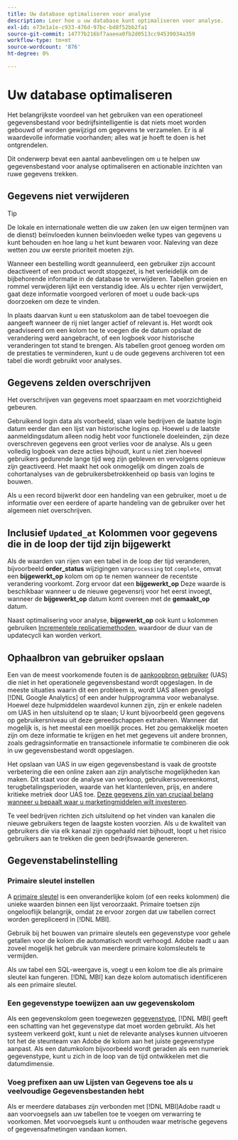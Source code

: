 ```yaml
---
title: Uw database optimaliseren voor analyse
description: Leer hoe u uw database kunt optimaliseren voor analyse.
exl-id: e73e1a1e-c933-476d-97bc-bd8f52bb2fa1
source-git-commit: 14777b216bf7aaeea0fb2d0513cc94539034a359
workflow-type: tm+mt
source-wordcount: '876'
ht-degree: 0%

---
```


# Uw database optimaliseren

Het belangrijkste voordeel van het gebruiken van een operationeel gegevensbestand voor bedrijfsintelligentie is dat niets moet worden gebouwd of worden gewijzigd om gegevens te verzamelen. Er is al waardevolle informatie voorhanden; alles wat je hoeft te doen is het ontgrendelen.

Dit onderwerp bevat een aantal aanbevelingen om u te helpen uw gegevensbestand voor analyse optimaliseren en actionable inzichten van ruwe gegevens trekken.

## Gegevens niet verwijderen

>[!TIP]
>
>De lokale en internationale wetten die uw zaken (en uw eigen termijnen van de dienst) beïnvloeden kunnen beïnvloeden welke types van gegevens u kunt behouden en hoe lang u het kunt bewaren voor. Naleving van deze wetten zou uw eerste prioriteit moeten zijn.

Wanneer een bestelling wordt geannuleerd, een gebruiker zijn account deactiveert of een product wordt stopgezet, is het verleidelijk om de bijbehorende informatie in de database te verwijderen. Tabellen groeien en rommel verwijderen lijkt een verstandig idee. Als u echter rijen verwijdert, gaat deze informatie voorgoed verloren of moet u oude back-ups doorzoeken om deze te vinden.

In plaats daarvan kunt u een statuskolom aan de tabel toevoegen die aangeeft wanneer de rij niet langer actief of relevant is. Het wordt ook geadviseerd om een kolom toe te voegen die de datum opslaat de verandering werd aangebracht, of een logboek voor historische veranderingen tot stand te brengen. Als tabellen groot genoeg worden om de prestaties te verminderen, kunt u de oude gegevens archiveren tot een tabel die wordt gebruikt voor analyses.

## Gegevens zelden overschrijven

Het overschrijven van gegevens moet spaarzaam en met voorzichtigheid gebeuren.

Gebruikend login data als voorbeeld, slaan vele bedrijven de laatste login datum eerder dan een lijst van historische logins op. Hoewel u de laatste aanmeldingsdatum alleen nodig hebt voor functionele doeleinden, zijn deze overschreven gegevens een groot verlies voor de analyse. Als u geen volledig logboek van deze acties bijhoudt, kunt u niet zien hoeveel gebruikers gedurende lange tijd weg zijn gebleven en vervolgens opnieuw zijn geactiveerd. Het maakt het ook onmogelijk om dingen zoals de cohortanalyses van de gebruikersbetrokkenheid op basis van logins te bouwen.

Als u een record bijwerkt door een handeling van een gebruiker, moet u de informatie over een eerdere of aparte handeling van de gebruiker over het algemeen niet overschrijven.

## Inclusief `Updated_at` Kolommen voor gegevens die in de loop der tijd zijn bijgewerkt

Als de waarden van rijen van een tabel in de loop der tijd veranderen, bijvoorbeeld **order\_status** wijzigingen van`processing` tot `complete`, omvat een **bijgewerkt\_op** kolom om op te nemen wanneer de recentste verandering voorkomt. Zorg ervoor dat een **bijgewerkt\_op** Deze waarde is beschikbaar wanneer u de nieuwe gegevensrij voor het eerst invoegt, wanneer de **bijgewerkt\_op** datum komt overeen met de **gemaakt\_op** datum.

Naast optimalisering voor analyse, **bijgewerkt\_op** ook kunt u kolommen gebruiken [Incrementele replicatiemethoden](../data-analyst/data-warehouse-mgr/cfg-replication-methods.md), waardoor de duur van de updatecycli kan worden verkort.

## Ophaalbron van gebruiker opslaan

Een van de meest voorkomende fouten is de [aankoopbron gebruiker](../data-analyst/analysis/google-track-user-acq.md) (UAS) die niet in het operationele gegevensbestand wordt opgeslagen. In de meeste situaties waarin dit een probleem is, wordt UAS alleen gevolgd [!DNL Google Analytics] of een ander hulpprogramma voor webanalyse. Hoewel deze hulpmiddelen waardevol kunnen zijn, zijn er enkele nadelen om UAS in hen uitsluitend op te slaan; U kunt bijvoorbeeld geen gegevens op gebruikersniveau uit deze gereedschappen extraheren. Wanneer dat mogelijk is, is het meestal een moeilijk proces. Het zou gemakkelijk moeten zijn om deze informatie te krijgen en het met gegevens uit andere bronnen, zoals gedragsinformatie en transactionele informatie te combineren die ook in uw gegevensbestand wordt opgeslagen.

Het opslaan van UAS in uw eigen gegevensbestand is vaak de grootste verbetering die een online zaken aan zijn analytische mogelijkheden kan maken. Dit staat voor de analyse van verkoop, gebruikersovereenkomst, terugbetalingsperioden, waarde van het klantenleven, prijs, en andere kritieke metriek door UAS toe. [Deze gegevens zijn van cruciaal belang wanneer u bepaalt waar u marketingmiddelen wilt investeren](../data-analyst/analysis/most-value-source-channel.md).

Te veel bedrijven richten zich uitsluitend op het vinden van kanalen die nieuwe gebruikers tegen de laagste kosten voorzien. Als u de kwaliteit van gebruikers die via elk kanaal zijn opgehaald niet bijhoudt, loopt u het risico gebruikers aan te trekken die geen bedrijfswaarde genereren.

## Gegevenstabelinstelling

### Primaire sleutel instellen

A [primaire sleutel](https://en.wikipedia.org/wiki/Unique_key) is een onveranderlijke kolom (of een reeks kolommen) die unieke waarden binnen een lijst veroorzaakt. Primaire toetsen zijn ongelooflijk belangrijk, omdat ze ervoor zorgen dat uw tabellen correct worden gerepliceerd in [!DNL MBI].

Gebruik bij het bouwen van primaire sleutels een gegevenstype voor gehele getallen voor de kolom die automatisch wordt verhoogd. Adobe raadt u aan zoveel mogelijk het gebruik van meerdere primaire kolomsleutels te vermijden.

Als uw tabel een SQL-weergave is, voegt u een kolom toe die als primaire sleutel kan fungeren. [!DNL MBI] kan deze kolom automatisch identificeren als een primaire sleutel.

### Een gegevenstype toewijzen aan uw gegevenskolom

Als een gegevenskolom geen toegewezen [gegevenstype](https://en.wikipedia.org/wiki/Data_type), [!DNL MBI] geeft een schatting van het gegevenstype dat moet worden gebruikt. Als het systeem verkeerd gokt, kunt u niet de relevante analyses kunnen uitvoeren tot het de steunteam van Adobe de kolom aan het juiste gegevenstype aanpast. Als een datumkolom bijvoorbeeld wordt geraden als een numeriek gegevenstype, kunt u zich in de loop van de tijd ontwikkelen met die datumdimensie.

### Voeg prefixen aan uw Lijsten van Gegevens toe als u veelvoudige Gegevensbestanden hebt

Als er meerdere databases zijn verbonden met [!DNL MBI]Adobe raadt u aan voorvoegsels aan uw tabellen toe te voegen om verwarring te voorkomen. Met voorvoegsels kunt u onthouden waar metrische gegevens of gegevensafmetingen vandaan komen.
